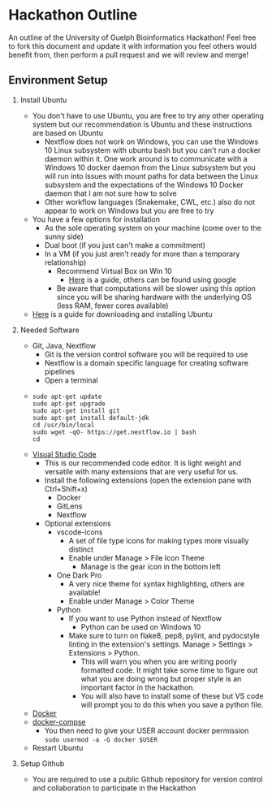 # Hackathon Outline
An outline of the University of Guelph Bioinformatics Hackathon!
Feel free to fork this document and update it with information you feel others would benefit from, then perform a pull request and we will review and merge!

## Environment Setup
1. Install Ubuntu
   - You don't have to use Ubuntu, you are free to try any other operating system but our recommendation is Ubuntu and these instructions are based on Ubuntu
     - Nextflow does not work on Windows, you can use the Windows 10 Linux subsystem with ubuntu bash but you can't run a docker daemon within it. One work around is to communicate with a Windows 10 docker daemon from the Linux subsystem but you will run into issues with mount paths for data between the Linux subsystem and the expectations of the Windows 10 Docker daemon that I am not sure how to solve
     - Other workflow languages (Snakemake, CWL, etc.) also do not appear to work on Windows but you are free to try
   - You have a few options for installation
     - As the sole operating system on your machine (come over to the sunny side)
     - Dual boot (if you just can't make a commitment)
     - In a VM (if you just aren't ready for more than a temporary relationship)
       - Recommend Virtual Box on Win 10
         - [Here](https://linuxhint.com/install_ubuntu_18-04_virtualbox/) is a guide, others can be found using google
       - Be aware that computations will be slower using this option since you will be sharing hardware with the underlying OS (less RAM, fewer cores available)
    - [Here](https://linuxconfig.org/how-to-install-ubuntu-18-04-bionic-beaver) is a guide for downloading and installing Ubuntu
2. Needed Software
   - Git, Java, Nextflow
     - Git is the version control software you will be required to use
     - Nextflow is a domain specific language for creating software pipelines
     - Open a terminal
   - ```
     sudo apt-get update
     sudo apt-get upgrade
     sudo apt-get install git
     sudo apt-get install default-jdk
     cd /usr/bin/local
     sudo wget -qO- https://get.nextflow.io | bash
     cd
     ```
   - [Visual Studio Code](https://code.visualstudio.com/download)
     - This is our recommended code editor. It is light weight and versatile with many extensions that are very useful for us.
     - Install the following extensions (open the extension pane with Ctrl+Shift+x)
       - Docker
       - GitLens
       - Nextflow
     - Optional extensions
       - vscode-icons
         - A set of file type icons for making types more visually distinct
         - Enable under Manage > File Icon Theme
           - Manage is the gear icon in the bottom left
       - One Dark Pro
         - A very nice theme for syntax highlighting, others are available!
         - Enable under Manage > Color Theme
       - Python
         - If you want to use Python instead of Nextflow
           - Python can be used on Windows 10
         - Make sure to turn on flake8, pep8, pylint, and pydocstyle linting in the extension's settings. Manage > Settings > Extensions > Python.
           - This will warn you when you are writing poorly formatted code.  It might take some time to figure out what you are doing wrong but proper style is an important factor in the hackathon.
           - You will also have to install some of these but VS code will prompt you to do this when you save a python file.
   - [Docker](https://docs.docker.com/install/linux/docker-ce/ubuntu/)
   - [docker-compse](https://docs.docker.com/install/linux/docker-ce/ubuntu/)
     - You then need to give your USER account docker permission
`sudo usermod -a -G docker $USER`
   - Restart Ubuntu

3. Setup Github
   - You are required to use a public Github repository for version control and collaboration to participate in the Hackathon

